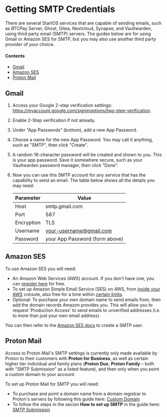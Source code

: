# Getting SMTP Credentials

There are several StartOS services that are capable of sending emails, such as BTCPay Server, Ghost, Gitea, Nextcloud, Synapse, and Vaultwarden, using third party email (SMTP) servers. The guides below are for using Gmail or Amazon SES for SMTP, but you may also use another third party provider of your choice.

#### Contents

- [Gmail](#gmail)
- [Amazon SES](#amazon-ses)
- [Proton Mail](#proton-mail)

## Gmail

1.  Access your Google 2-step verification settings: https://myaccount.google.com/signinoptions/two-step-verification.

1.  Enable 2-Step verification if not already.

1.  Under "App Passwords" (bottom), add a new App Password.

1.  Choose a name for the new App Password. You may call it anything, such as "SMTP", then click "Create".

1.  A random 16-character password will be created and shown to you. This is your app password. Save it somewhere secure, such as your Vaultwarden password manager, then click "Done".

1.  Now you can use this SMTP account for any service that has the capability to send an email. The table below shows all the details you may need:

    | Parameter  | Value                          |
    | ---------- | ------------------------------ |
    | Host       | smtp.gmail.com                 |
    | Port       | 587                            |
    | Encryption | TLS                            |
    | Username   | your-username@gmail.com        |
    | Password   | your App Password (form above) |

## Amazon SES

To use Amazon SES you will need:

* An Amazon Web Services (AWS) account. If you don't have one, you can [register here](https://aws.amazon.com/) for free.
* To set up Amazon Simple Email Service (SES) on AWS, from [inside your AWS](https://aws.amazon.com/ses) console, also free for a time within [certain limits](https://aws.amazon.com/ses/pricing/).
* Optional: To purchase your own domain name to send emails from, then add the domain records Amazon provides you. This will allow you to request 'Production Access' to send emails to unverified addresses (i.e. to more than just your own email address).

You can then refer to the [Amazon SES docs](https://docs.aws.amazon.com/ses/latest/dg/smtp-credentials.html) to create a SMTP user. 

## Proton Mail

Access to Proton Mail's SMTP settings is currently only made available by Proton to their customers with **Proton for Business**, as well as certain higher tier individual and family plans (**Proton Duo**, **Proton Family** – both with "SMTP Submission" as a listed feature), and then only when you point a custom domain to your account.

To set up Proton Mail for SMTP you will need:

* To purchase and point a domain name from a domain registrar to Proton's servers by following this guide here: [Custom Domain](https://proton.me/support/custom-domain)
* To follow the steps in the secion **How to set up SMTP** in the guide here: [SMTP Submission](https://proton.me/support/smtp-submission)
